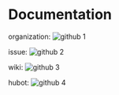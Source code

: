 # Documentation

organization:
![github 1](https://user-images.githubusercontent.com/60381415/73372318-97370500-42e9-11ea-9b44-d5c9301e7015.PNG)

issue:
![github 2](https://user-images.githubusercontent.com/60381415/73372652-29d7a400-42ea-11ea-931f-2322ef08aaf9.PNG)

wiki:
![github 3](https://user-images.githubusercontent.com/60381415/73373922-f39b2400-42eb-11ea-961e-b1b265f04569.PNG)

hubot:
![github 4](https://user-images.githubusercontent.com/60381415/73373999-11688900-42ec-11ea-8b9e-f12a2e2987f0.PNG)
